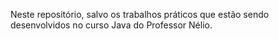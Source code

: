 Neste repositório, salvo os trabalhos práticos que estão sendo desenvolvidos no curso Java do Professor Nélio.
